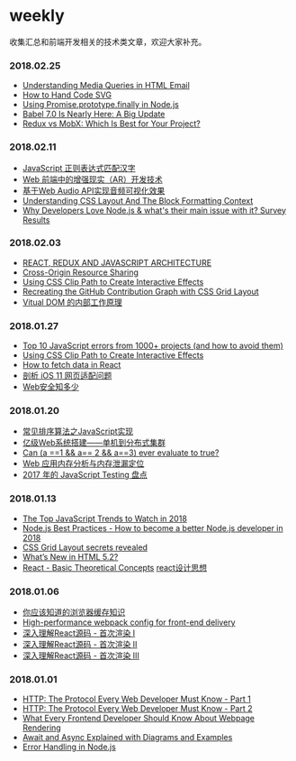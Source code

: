 weekly
=========
收集汇总和前端开发相关的技术类文章，欢迎大家补充。


### 2018.02.25
- [Understanding Media Queries in HTML Email](https://litmus.com/blog/understanding-media-queries-in-html-email)
- [How to Hand Code SVG](https://webdesign.tutsplus.com/tutorials/how-to-hand-code-svg--cms-30368)
- [Using Promise.prototype.finally in Node.js](http://thecodebarbarian.com/using-promise-finally-in-node-js.html)
- [Babel 7.0 Is Nearly Here: A Big Update](https://medium.freecodecamp.org/were-nearing-the-7-0-babel-release-here-s-all-the-cool-stuff-we-ve-been-doing-8c1ade684039)
- [Redux vs MobX: Which Is Best for Your Project?](https://www.sitepoint.com/redux-vs-mobx-which-is-best/)

### 2018.02.11
- [JavaScript 正则表达式匹配汉字](https://jhuang.me/2018/01/26/JavaScript-%E6%AD%A3%E5%88%99%E8%A1%A8%E8%BE%BE%E5%BC%8F%E5%8C%B9%E9%85%8D%E6%B1%89%E5%AD%97/)
- [Web 前端中的增强现实（AR）开发技术](http://geekplux.com/2018/01/18/augmented-reality-development-tech-in-web-frontend.html)
- [基于Web Audio API实现音频可视化效果](https://developer.mozilla.org/zh-CN/docs/Web/API/Web_Audio_API/Visualizations_with_Web_Audio_API)
- [Understanding CSS Layout And The Block Formatting Context](https://www.smashingmagazine.com/2017/12/understanding-css-layout-block-formatting-context/)
- [Why Developers Love Node.js & what's their main issue with it? Survey Results](https://blog.risingstack.com/why-developers-love-node-js-2018-survey/)

### 2018.02.03
- [REACT, REDUX AND JAVASCRIPT ARCHITECTURE](https://jrsinclair.com/articles/2018/react-redux-javascript-architecture/)
- [Cross-Origin Resource Sharing](https://developer.mozilla.org/en-US/docs/Web/HTTP/CORS)
- [Using CSS Clip Path to Create Interactive Effects](https://css-tricks.com/using-css-clip-path-create-interactive-effects/)
- [Recreating the GitHub Contribution Graph with CSS Grid Layout](https://bitsofco.de/github-contribution-graph-css-grid/)
- [Vitual DOM 的内部工作原理](http://efe.baidu.com/blog/the-inner-workings-of-virtual-dom/)

### 2018.01.27
- [Top 10 JavaScript errors from 1000+ projects (and how to avoid them)](https://rollbar.com/blog/top-10-javascript-errors/)
- [Using CSS Clip Path to Create Interactive Effects](https://css-tricks.com/using-css-clip-path-create-interactive-effects/)
- [How to fetch data in React](https://www.robinwieruch.de/react-fetching-data/)
- [剖析 iOS 11 网页适配问题](https://objcer.com/2017/09/21/Understanding-the-WebView-Viewport-in-iOS-11-iPhone-X/)
- [Web安全知多少](http://wetest.qq.com/lab/view/136.html)

### 2018.01.20
- [常见排序算法之JavaScript实现](https://zhuanlan.zhihu.com/p/28130533)
- [亿级Web系统搭建——单机到分布式集群](https://www.kancloud.cn/kancloud/web-million-build/64443)
- [Can (a ==1 && a== 2 && a==3) ever evaluate to true?](https://stackoverflow.com/questions/48270127/can-a-1-a-2-a-3-ever-evaluate-to-true)
- [Web 应用内存分析与内存泄漏定位](https://zhuanlan.zhihu.com/p/30703640)
- [2017 年的 JavaScript Testing 盘点](https://zhuanlan.zhihu.com/p/32702421)

### 2018.01.13
- [The Top JavaScript Trends to Watch in 2018](https://hackernoon.com/the-top-javascript-trends-to-watch-in-2018-a8437dd94425)
- [Node.js Best Practices - How to become a better Node.js developer in 2018](https://nemethgergely.com/nodejs-best-practices-how-to-become-a-better-developer-in-2018/)
- [CSS Grid Layout secrets revealed](http://www.creativebloq.com/features/css-grid-layout-secrets-revealed)
- [What’s New in HTML 5.2?](https://bitsofco.de/whats-new-in-html-5-2/)
- [React - Basic Theoretical Concepts](https://github.com/reactjs/react-basic)  [react设计思想](https://github.com/react-guide/react-basic)

### 2018.01.06
- [你应该知道的浏览器缓存知识](https://excaliburhan.com/post/things-you-should-know-about-browser-cache.html)
- [High-performance webpack config for front-end delivery](https://www.codementor.io/drewpowers/high-performance-webpack-config-for-front-end-delivery-90sqic1qa)
- [深入理解React源码 - 首次渲染 I](https://zhuanlan.zhihu.com/p/32520194)
- [深入理解React源码 - 首次渲染 II](https://zhuanlan.zhihu.com/p/32538163)
- [深入理解React源码 - 首次渲染 III](https://zhuanlan.zhihu.com/p/32668091)


### 2018.01.01
- [HTTP: The Protocol Every Web Developer Must Know - Part 1](https://code.tutsplus.com/tutorials/http-the-protocol-every-web-developer-must-know-part-1--net-31177)
- [HTTP: The Protocol Every Web Developer Must Know - Part 2](https://code.tutsplus.com/tutorials/http-the-protocol-every-web-developer-must-know-part-2--net-31155)
- [What Every Frontend Developer Should Know About Webpage Rendering](http://frontendbabel.info/articles/webpage-rendering-101/)
- [Await and Async Explained with Diagrams and Examples
](http://nikgrozev.com/2017/10/01/async-await/)
- [Error Handling in Node.js](https://www.joyent.com/node-js/production/design/errors)
